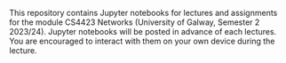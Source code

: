 This repository contains Jupyter notebooks for lectures and assignments for the module CS4423 Networks (University of Galway, Semester 2 2023/24). 
Jupyter notebooks will be posted in advance of each lectures. You are encouraged to interact with them on your own device during the lecture.
